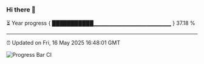 ### Hi there 👋

⏳ Year progress { ███████████▁▁▁▁▁▁▁▁▁▁▁▁▁▁▁▁▁▁▁ } 37.18 %

---

⏰ Updated on Fri, 16 May 2025 16:48:01 GMT

![Progress Bar CI](https://github.com/IshwaranRudhara/GIT-ACTION/workflows/Progress%20Bar%20CI/badge.svg)
